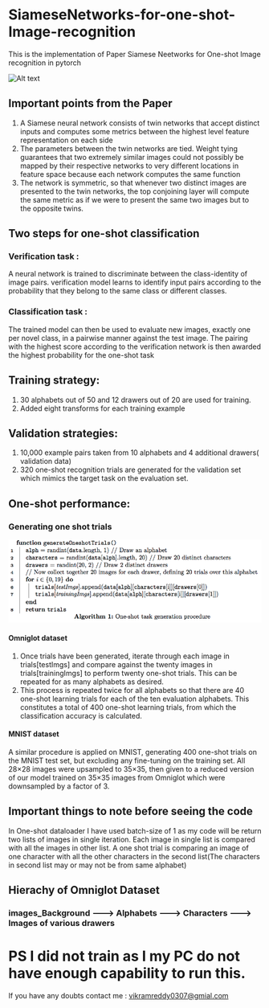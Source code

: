 # SiameseNetworks-for-one-shot-Image-recognition

This is the implementation of Paper Siamese Neetworks for One-shot Image recognition in pytorch

![Alt text](https://repository-images.githubusercontent.com/188448056/46875480-f43c-11e9-9e47-c83d3c399f3b)

## Important points from the Paper
1. A Siamese neural network consists of twin networks that accept distinct inputs and computes some metrics between the highest level feature representation on each side
2. The parameters between the twin networks are tied. Weight tying guarantees that two extremely similar images could not possibly be mapped by their respective networks to very different locations in feature space because each network computes the same function
3. The network is symmetric, so that whenever two distinct images are presented to the twin networks, the top conjoining layer will compute the same metric as if we were to present the same two images but to the opposite twins.

## Two steps for one-shot classification
### Verification task : 
A neural network is trained to discriminate between the class-identity of image pairs. verification model learns to identify input pairs according to the probability that they belong to the same class or different classes.
### Classification task : 
The trained model can then be used to evaluate new images, exactly one per novel class, in a pairwise manner against the test image. The pairing with the highest score according to the verification network is then awarded the highest probability for the one-shot task

## Training strategy:
1. 30 alphabets out of 50 and 12 drawers out of 20 are used for training. 
2. Added eight transforms for each training example
## Validation strategies:
1. 10,000 example pairs taken from 10 alphabets and 4 additional drawers( validation data)
2. 320 one-shot recognition trials are generated for the validation set which mimics the target task on the evaluation set.

## One-shot performance:
### Generating one shot trials

![Alt text](img.png)
#### Omniglot dataset

1. Once trials have been generated, iterate through each image in trials[testImgs] and compare against the twenty images in trials[trainingImgs] to perform twenty one-shot trials. This can be repeated for as many alphabets as desired.
2. This process is repeated twice for all alphabets so that there are 40 one-shot learning trials for each of the ten evaluation alphabets. This constitutes a total of 400 one-shot learning trials, from which the classification accuracy is calculated.

#### MNIST dataset
A similar procedure is applied on MNIST, generating 400 one-shot trials on the MNIST test set, but excluding any fine-tuning on the training set. All 28×28 images were upsampled to 35×35, then given to a reduced version of our model trained on 35×35 images from Omniglot which were downsampled by a factor of 3.


## Important things to note before seeing the code
In One-shot dataloader I have used batch-size of 1 as my code will be return two lists of images in single iteration. Each image in single list is compared with all the images in other list.
A one shot trial is comparing an image of one character with all the other characters in the second list(The characters in second list may or may not be from same alphabet)

## Hierachy of Omniglot Dataset
### images_Background ---> Alphabets ---> Characters ---> Images of various drawers

# PS I did not train as I my PC do not have enough capability to run this.
If you have any doubts contact me : vikramreddy0307@gmial.com
                                      
